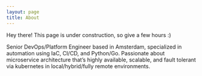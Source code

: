 ```yaml
---
layout: page
title: About
---
```


<p class="message">
  Hey there! This page is under construction, so give a few hours :)
</p>
Senior DevOps/Platform Engineer based in Amsterdam, specialized in automation using IaC, CI/CD, and Python/Go. Passionate about microservice architecture that’s highly available, scalable, and fault tolerant via kubernetes in local/hybrid/fully remote environments.
